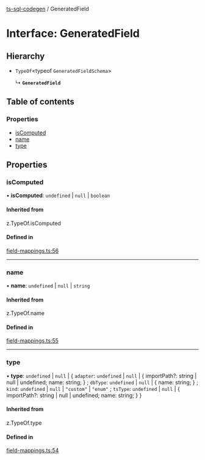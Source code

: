 [ts-sql-codegen](../README.md) / GeneratedField

# Interface: GeneratedField

## Hierarchy

- `TypeOf`<typeof `GeneratedFieldSchema`\>

  ↳ **`GeneratedField`**

## Table of contents

### Properties

- [isComputed](GeneratedField.md#iscomputed)
- [name](GeneratedField.md#name)
- [type](GeneratedField.md#type)

## Properties

### isComputed

• **isComputed**: `undefined` \| ``null`` \| `boolean`

#### Inherited from

z.TypeOf.isComputed

#### Defined in

[field-mappings.ts:56](https://github.com/lorefnon/ts-sql-codegen/blob/e632c03/src/field-mappings.ts#L56)

___

### name

• **name**: `undefined` \| ``null`` \| `string`

#### Inherited from

z.TypeOf.name

#### Defined in

[field-mappings.ts:55](https://github.com/lorefnon/ts-sql-codegen/blob/e632c03/src/field-mappings.ts#L55)

___

### type

• **type**: `undefined` \| ``null`` \| { `adapter`: `undefined` \| ``null`` \| { importPath?: string \| null \| undefined; name: string; } ; `dbType`: `undefined` \| ``null`` \| { name: string; } ; `kind`: `undefined` \| ``null`` \| ``"custom"`` \| ``"enum"`` ; `tsType`: `undefined` \| ``null`` \| { importPath?: string \| null \| undefined; name: string; }  }

#### Inherited from

z.TypeOf.type

#### Defined in

[field-mappings.ts:54](https://github.com/lorefnon/ts-sql-codegen/blob/e632c03/src/field-mappings.ts#L54)

